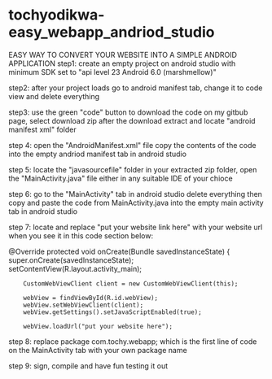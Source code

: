 # tochyodikwa-easy_webapp_andriod_studio

EASY WAY TO CONVERT YOUR WEBSITE INTO A SIMPLE ANDROID APPLICATION 
step1: create an empty project on android studio with minimum SDK set to "api level 23 Android 6.0 (marshmellow)"

step2: after your project loads go to android manifest tab, change it to code view and delete everything

step3: use the green "code" button to download the code on my gitbub page, select download zip after the download extract and locate "android manifest xml" folder 

step 4: open the "AndroidManifest.xml" file copy the contents of the code into the empty andriod manifest tab in android studio

step 5: locate the "javasourcefile" folder in your extracted zip folder, open the "MainActivity.java" file either in any suitable IDE of your chioce

step 6: go to the "MainActivity" tab in android studio delete everything then copy and paste the code from MainActivity.java into the empty main activity tab in android studio

step 7: locate and replace "put your website link here" with your website url when you see it in this code section below:


   @Override
    protected void onCreate(Bundle savedInstanceState) {
        super.onCreate(savedInstanceState);
        setContentView(R.layout.activity_main);

        CustomWebViewClient client = new CustomWebViewClient(this);

        webView = findViewById(R.id.webView);
        webView.setWebViewClient(client);
        webView.getSettings().setJavaScriptEnabled(true);

        webView.loadUrl("put your website here");

step 8: replace package com.tochy.webapp; which is the first line of code on the MainActivity tab with your own package name

step 9: sign, compile and have fun testing it out
